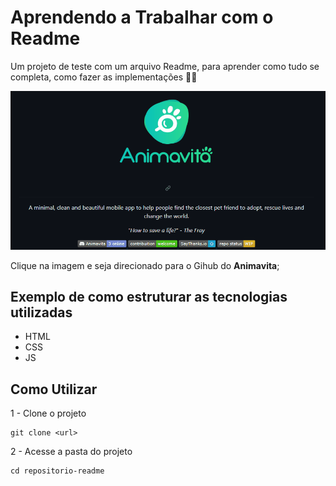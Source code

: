# Aprendendo a Trabalhar com o Readme 

Um projeto de teste com um arquivo Readme, para aprender como tudo se completa, como fazer as implementações 🐱‍👤 

[<img src = "./Animação.gif" alt = "Animação da Tela Animavita">](https://github.com/animavita/animavita#dizzy-roadmap)

Clique na imagem e seja direcionado para o Gihub do <strong>Animavita</strong>;

## Exemplo de como estruturar as tecnologias utilizadas
- HTML   
- CSS  
- JS

## Como Utilizar
1 - Clone o projeto
```
git clone <url>
```

2 - Acesse a pasta do projeto
```
cd repositorio-readme
```